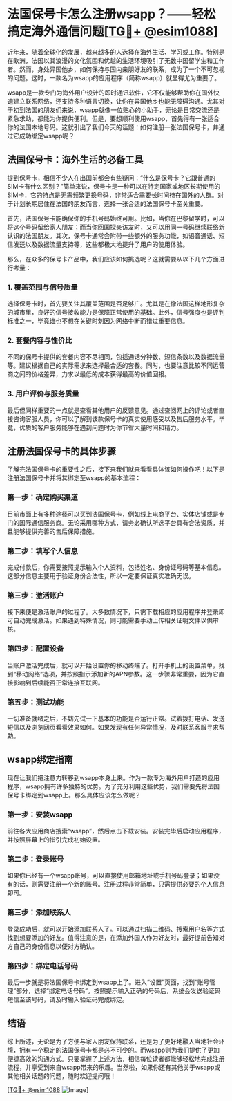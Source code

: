 # 法国保号卡怎么注册wsapp？——轻松搞定海外通信问题[[TG💪+ @esim1088](https://t.me/s/esim1088)]

近年来，随着全球化的发展，越来越多的人选择在海外生活、学习或工作。特别是在欧洲，法国以其浪漫的文化氛围和优越的生活环境吸引了无数中国留学生和工作者。然而，身处异国他乡，如何保持与国内亲朋好友的联系，成为了一个不可忽视的问题。这时，一款名为wsapp的应用程序（简称wsapp）就显得尤为重要了。

wsapp是一款专门为海外用户设计的即时通讯软件，它不仅能够帮助你在国外快速建立联系网络，还支持多种语言切换，让你在异国他乡也能无障碍沟通。尤其对于初到法国的朋友们来说，wsapp就像一位贴心的小助手，无论是日常交流还是紧急求助，都能为你提供便利。但是，要想顺利使用wsapp，首先得有一张适合你的法国本地号码。这就引出了我们今天的话题：如何注册一张法国保号卡，并通过它成功绑定wsapp呢？

## 法国保号卡：海外生活的必备工具

提到保号卡，相信不少人在出国前都会有些疑问：“什么是保号卡？它跟普通的SIM卡有什么区别？”简单来说，保号卡是一种可以在特定国家或地区长期使用的SIM卡，它的特点是无需频繁更换号码，非常适合需要长时间待在国外的人群。对于计划长期居住在法国的朋友而言，选择一张合适的法国保号卡至关重要。

首先，法国保号卡能确保你的手机号码始终可用。比如，当你在巴黎留学时，可以将这个号码留给家人朋友；而当你回国探亲访友时，又可以用同一号码继续联络新认识的法国朋友。其次，保号卡通常会附带一些额外的服务功能，如语音通话、短信发送以及数据流量支持等，这些都极大地提升了用户的使用体验。

那么，在众多的保号卡产品中，我们应该如何挑选呢？这就需要从以下几个方面进行考量：

### 1. 覆盖范围与信号质量
选择保号卡时，首先要关注其覆盖范围是否足够广。尤其是在像法国这样地形复杂的城市里，良好的信号接收能力是保障正常使用的基础。此外，信号强度也是评判标准之一，毕竟谁也不想在关键时刻因为网络中断而错过重要信息。

### 2. 套餐内容与性价比
不同的保号卡提供的套餐内容不尽相同，包括通话分钟数、短信条数以及数据流量等。建议根据自己的实际需求来选择最合适的套餐。同时，也要注意比较不同运营商之间的价格差异，力求以最低的成本获得最高的价值回报。

### 3. 用户评价与服务质量
最后但同样重要的一点就是查看其他用户的反馈意见。通过查阅网上的评论或者直接咨询客服人员，你可以了解到该款保号卡的真实使用感受以及售后服务水平。毕竟，优质的客户服务能够在遇到问题时为你节省大量时间和精力。

## 注册法国保号卡的具体步骤

了解完法国保号卡的重要性之后，接下来我们就来看看具体该如何操作吧！以下是注册法国保号卡并将其绑定至wsapp的基本流程：

### 第一步：确定购买渠道
目前市面上有多种途径可以买到法国保号卡，例如线上电商平台、实体店铺或是专门的国际通信服务商。无论采用哪种方式，请务必确认所选平台具有合法资质，并且能够提供完善的售后保障措施。

### 第二步：填写个人信息
完成付款后，你需要按照提示输入个人资料，包括姓名、身份证号码等基本信息。这部分信息主要用于验证身份合法性，所以一定要保证真实准确无误。

### 第三步：激活账户
接下来便是激活账户的过程了。大多数情况下，只需下载相应的应用程序并登录即可自动完成激活。如果遇到特殊情况，则可能需要手动上传相关证明文件以供审核。

### 第四步：配置设备
当账户激活完成后，就可以开始设置你的移动终端了。打开手机上的设置菜单，找到“移动网络”选项，并按照指示添加新的APN参数。这一步骤非常重要，因为它直接影响到后续能否正常连接互联网。

### 第五步：测试功能
一切准备就绪之后，不妨先试一下基本的功能是否运行正常。试着拨打电话、发送短信以及浏览网页看看效果如何。如果发现有任何异常情况，及时联系客服寻求帮助。

## wsapp绑定指南

现在让我们把注意力转移到wsapp本身上来。作为一款专为海外用户打造的应用程序，wsapp拥有许多独特的优势。为了充分利用这些优势，我们需要先将法国保号卡绑定到wsapp上。那么具体应该怎么做呢？

### 第一步：安装wsapp
前往各大应用商店搜索“wsapp”，然后点击下载安装。安装完毕后启动应用程序，并按照屏幕上的指引完成初始设置。

### 第二步：登录账号
如果你已经有一个wsapp账号，可以直接使用邮箱地址或手机号码登录；如果没有的话，则需要注册一个新的账号。注册过程非常简单，只需提供必要的个人信息即可。

### 第三步：添加联系人
登录成功后，就可以开始添加联系人了。可以通过扫描二维码、搜索用户名等方式找到想要添加的好友。值得注意的是，在添加外国人作为好友时，最好提前告知对方自己的身份信息以便对方确认。

### 第四步：绑定电话号码
最后一步就是将法国保号卡绑定到wsapp上了。进入“设置”页面，找到“账号管理”部分，选择“绑定电话号码”。按照提示输入正确的号码后，系统会发送验证码短信至该号码，请及时输入验证码完成绑定。

## 结语

综上所述，无论是为了方便与家人朋友保持联系，还是为了更好地融入当地社会环境，拥有一个稳定的法国保号卡都是必不可少的。而wsapp则为我们提供了更加便捷高效的沟通方式。只要掌握了上述方法，相信每位读者都能够轻松地完成注册流程，并享受到来自wsapp带来的乐趣。当然啦，如果你还有其他关于wsapp或其他相关话题的问题，随时欢迎提问哦！

[[TG💪+ @esim1088](https://t.me/s/esim1088) ![Image](https://i.postimg.cc/4NQfJmqS/Snipaste-2025-05-13-00-14-12.png)]